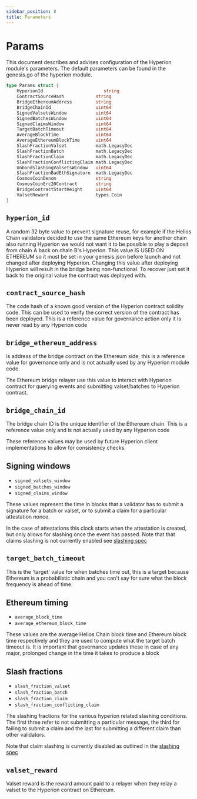 ```yaml
---
sidebar_position: 8
title: Parameters
---
```


# Params

This document describes and advises configuration of the Hyperion module's parameters. The default parameters can be found in the genesis.go of the hyperion module.

```go
type Params struct {
	HyperionId                       string                                 
	ContractSourceHash            string                                 
	BridgeEthereumAddress         string                                 
	BridgeChainId                 uint64                                 
	SignedValsetsWindow           uint64                                 
	SignedBatchesWindow           uint64                                 
	SignedClaimsWindow            uint64                                 
	TargetBatchTimeout            uint64                                 
	AverageBlockTime              uint64                                 
	AverageEthereumBlockTime      uint64                                 
	SlashFractionValset           math.LegacyDec 
	SlashFractionBatch            math.LegacyDec 
	SlashFractionClaim            math.LegacyDec 
	SlashFractionConflictingClaim math.LegacyDec 
	UnbondSlashingValsetsWindow   uint64  
	SlashFractionBadEthSignature  math.LegacyDec 
	CosmosCoinDenom               string  
	CosmosCoinErc20Contract       string   
	BridgeContractStartHeight     uint64  
	ValsetReward                  types.Coin
}
```

## `hyperion_id`

A random 32 byte value to prevent signature reuse, for example if the
Helios Chain validators decided to use the same Ethereum keys for another chain
also running Hyperion we would not want it to be possible to play a deposit
from chain A back on chain B's Hyperion. This value IS USED ON ETHEREUM so
it must be set in your genesis.json before launch and not changed after
deploying Hyperion. Changing this value after deploying Hyperion will result
in the bridge being non-functional. To recover just set it back to the original
value the contract was deployed with.

## `contract_source_hash`

The code hash of a known good version of the Hyperion contract
solidity code. This can be used to verify the correct version
of the contract has been deployed. This is a reference value for
governance action only it is never read by any Hyperion code

## `bridge_ethereum_address`

is address of the bridge contract on the Ethereum side, this is a
reference value for governance only and is not actually used by any
Hyperion module code.

The Ethereum bridge relayer use this value to interact with Hyperion contract for querying events and submitting valset/batches to Hyperion contract.

## `bridge_chain_id`

The bridge chain ID is the unique identifier of the Ethereum chain. This is a reference value only and is not actually used by any Hyperion code

These reference values may be used by future Hyperion client implementations to allow for consistency checks.

## Signing windows

* `signed_valsets_window`
* `signed_batches_window`
* `signed_claims_window`

These values represent the time in blocks that a validator has to submit
a signature for a batch or valset, or to submit a claim for a particular
attestation nonce.

In the case of attestations this clock starts when the
attestation is created, but only allows for slashing once the event has passed.
Note that that claims slashing is not currently enabled see [slashing spec](./05_slashing.md)

## `target_batch_timeout`

This is the 'target' value for when batches time out, this is a target because
Ethereum is a probabilistic chain and you can't say for sure what the block
frequency is ahead of time.

## Ethereum timing

* `average_block_time`
* `average_ethereum_block_time`

These values are the average Helios Chain block time and Ethereum block time respectively
and they are used to compute what the target batch timeout is. It is important that
governance updates these in case of any major, prolonged change in the time it takes
to produce a block

## Slash fractions

* `slash_fraction_valset`
* `slash_fraction_batch`
* `slash_fraction_claim`
* `slash_fraction_conflicting_claim`

The slashing fractions for the various hyperion related slashing conditions. The first three
refer to not submitting a particular message, the third for failing to submit a claim and the last for submitting a different claim than other validators.

Note that claim slashing is currently disabled as outlined in the [slashing spec](./05_slashing.md)

## `valset_reward`

Valset reward is the reward amount paid to a relayer when they relay a valset to the Hyperion contract on Ethereum.